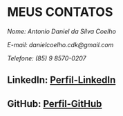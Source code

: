 # MEUS CONTATOS

*Nome:* _Antonio Daniel da Silva Coelho_


*E-mail:* _danielcoelho.cdk@gmail.com_


*Telefone:* *(85) 9 8570-0207*

## LinkedIn: [Perfil-LinkedIn](https://www.linkedin.com/in/daniel-coelho-1b161979/)
## GitHub:   [Perfil-GitHub](https://github.com/DanielCoelhoCDK)
